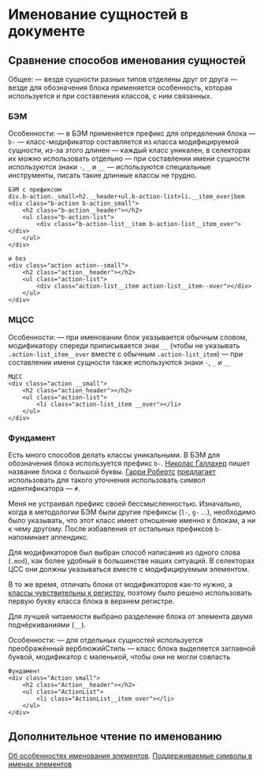 # Именование сущностей в документе

## Сравнение способов именования сущностей

Общее:
— везде сущности разных типов отделены друг от друга
— везде для обозначения блока применяется особенность, которая используется и при составления классов, с ним связанных.


### БЭМ

Особенности:
— в БЭМ применяется префикс для определения блока — `b-`
— класс-модификатор составляется из класса модифицируемой сущности, из-за этого длинен
— каждый класс уникален, в селекторах их можно использовать отдельно
— при составлении имени сущности используются знаки `-`, `_` и `__`
— используются специальные инструменты, писать такие длинные классы не трудно.


	БЭМ с префиксом
	div.b-action._small>h2.__header+ul.b-action-list>li.__item_over|bem
	<div class="b-action b-action_small">
		<h2 class="b-action__header"></h2>
		<ul class="b-action-list">
			<div class="b-action-list__item b-action-list__item_over"></div>
		</ul>
	</div>

	и без
	<div class="action action--small">
		<h2 class="action__header"></h2>
		<ul class="action-list">
			<div class="action-list__item action-list__item--over"></div>
		</ul>
	</div>


### МЦСС

Особенности:
— при именовании блок указывается обычным словом, модификатору спереди приписывается знак `__` (чтобы не указывать `.action-list_item__over` вместе с обычным `.action-list_item`)
— при составлении имени сущности также используются знаки `-`, `_` и `__`

	МЦСС
	<div class="action __small">
		<h2 class="action_header"></h2>
		<ul class="action-list">
			<li class="action-list_item __over"></li>
		</ul>
	</div>


### Фундамент

Есть много способов делать классы уникальными.
В БЭМ для обозначения блока используется префикс `b-`.
[Николас Галлахер](http://nicolasgallagher.com/) пишет название блока с большой буквы. [Гарри Робертс](http://csswizardry.com/) [предлагает](http://csswizardry.com/2013/05/hashed-classes-in-css/) использовать для такого уточнения использовать символ идентификатора — `#`.

Меня не устраивал префикс своей бессмысленностью. Изначально, когда в методологии БЭМ были другие префиксы (`l-`, `g-` ...), необходимо было указывать, что этот класс имеет отношение именно к блокам, а ни к чему другому. После избавления от остальных префиксов `b-` напоминает аппендикс.


Для модификаторов был выбран способ написания из одного слова (`.mod`), как более удобный в большинстве наших ситуаций. В селекторах ЦСС они должны указываться вместе с модифицируемым элементом.

В то же время, отличать блоки от модификаторов как-то нужно, а [классы чувствительны к регистру](https://developer.mozilla.org/en-US/docs/Case_Sensitivity_in_class_and_id_Names), поэтому было решено использовать первую букву класса блока в верхнем регистре.

Для лучшей читаемости выбрано разделение блока от элемента двумя подчёркиваниями (`__`).

Особенности:
— для отдельных сущностей используется преображённый верблюжийСтиль
— класс блока выделяется заглавной буквой, модификатор с маленькой, чтобы они не могли совпасть

	Фундамент
	<div class="Action small">
		<h2 class="Action__header"></h2>
		<ul class="ActionList">
			<li class="ActionList__item over"></li>
		</ul>
	</div>


## Дополнительное чтение по именованию

[Об особенностях именования элементов](http://mathiasbynens.be/notes/css-escapes).
[Поддерживаемые символы в именах элементов](http://stackoverflow.com/questions/448981/what-characters-are-valid-in-css-class-selectors)
